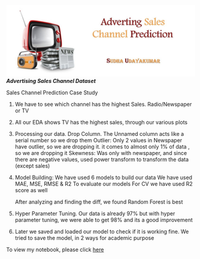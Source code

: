 
![enter image description here](https://github.com/SudhaUdayakumar/Machine-Learning-Projects/blob/main/Advertisement/Advertisement.jpeg?raw=true)
***Advertising Sales Channel Dataset***

 Sales Channel Prediction Case Study
    
1. We have to see which channel has the highest Sales. Radio/Newspaper or TV
2. All our EDA shows TV has the highest sales, through our various plots
3. Processing our data.
    Drop Column. The Unnamed column acts like a serial number so we drop them
    Outlier: Only 2 values in Newspaper have outlier, so we are dropping it. it comes to almost only 1% of data , so we are dropping it
    Skewness: Was only with newspaper, and since there are negative values, used power transform to transform the data (except sales)    
        
4. Model Building:
    We have used 6 models to build our data
    We have used MAE, MSE, RMSE & R2 To evaluate our models
    For CV we have used R2 score as well
    
    After analyzing and finding the diff, we found Random Forest is best
    
5. Hyper Parameter Tuning. 
    Our data is already 97% but with hyper parameter tuning, we were able to get 98% and its a good improvement
    
6. Later we saved and loaded our model to check if it is working fine. We tried to save the model, in 2 ways for academic purpose

To view my notebook, please click [here](https://github.com/SudhaUdayakumar/Machine-Learning-Projects/blob/main/Advertisement/Advertising%20Sales%20Channel%20Prediction.ipynb)
